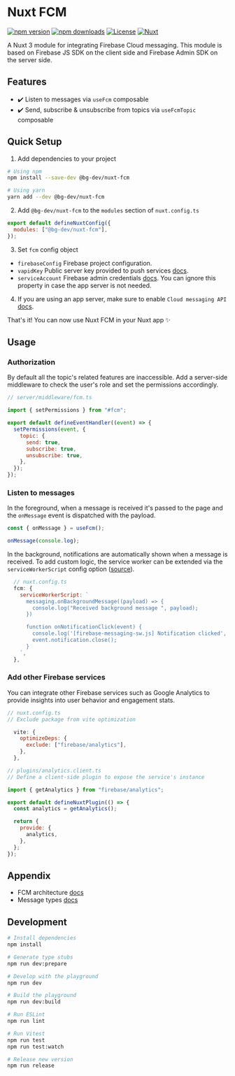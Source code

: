 # Nuxt FCM

[![npm version][npm-version-src]][npm-version-href]
[![npm downloads][npm-downloads-src]][npm-downloads-href]
[![License][license-src]][license-href]
[![Nuxt][nuxt-src]][nuxt-href]

A Nuxt 3 module for integrating Firebase Cloud messaging. This module is based on Firebase JS SDK on the client side and Firebase Admin SDK on the server side.

## Features

- ✔️ Listen to messages via `useFcm` composable
- ✔️ Send, subscribe & unsubscribe from topics via `useFcmTopic` composable

## Quick Setup

1. Add dependencies to your project

```bash
# Using npm
npm install --save-dev @bg-dev/nuxt-fcm

# Using yarn
yarn add --dev @bg-dev/nuxt-fcm
```

2. Add `@bg-dev/nuxt-fcm` to the `modules` section of `nuxt.config.ts`

```js
export default defineNuxtConfig({
  modules: ["@bg-dev/nuxt-fcm"],
});
```

3. Set `fcm` config object

- `firebaseConfig` Firebase project configuration.
- `vapidKey` Public server key provided to push services [docs](https://firebase.google.com/docs/cloud-messaging/js/client?authuser=0#configure_web_credentials_with).
- `serviceAccount` Firebase admin credentials [docs](https://firebase.google.com/docs/admin/setup?authuser=0#initialize_the_sdk_in_non-google_environments). You can ignore this property in case the app server is not needed.

4. If you are using an app server, make sure to enable `Cloud messaging API` [docs](https://firebase.google.com/docs/cloud-messaging/server#firebase-admin-sdk-for-fcm).

That's it! You can now use Nuxt FCM in your Nuxt app ✨

## Usage

### Authorization

By default all the topic's related features are inaccessible. Add a server-side middleware to check the user's role and set the permissions accordingly.

```js
// server/middleware/fcm.ts

import { setPermissions } from "#fcm";

export default defineEventHandler((event) => {
  setPermissions(event, {
    topic: {
      send: true,
      subscribe: true,
      unsubscribe: true,
    },
  });
});
```

### Listen to messages

In the foreground, when a message is received it's passed to the page and the `onMessage` event is dispatched with the payload.

```js
const { onMessage } = useFcm();

onMessage(console.log);
```

In the background, notifications are automatically shown when a message is received. To add custom logic, the service worker can be extended via the `serviceWorkerScript` config option ([source](https://github.com/becem-gharbi/nuxt-fcm/blob/main/src/runtime/server/routes/firebase-messaging-sw.get.ts)).

```js
  // nuxt.config.ts
  fcm: {
    serviceWorkerScript: `
      messaging.onBackgroundMessage((payload) => {
        console.log("Received background message ", payload);
      })

      function onNotificationClick(event) {
        console.log('[firebase-messaging-sw.js] Notification clicked', event)
        event.notification.close();
      }
    `,
  },
```

### Add other Firebase services

You can integrate other Firebase services such as Google Analytics to provide insights into user behavior and engagement stats.

```js
// nuxt.config.ts
// Exclude package from vite optimization

  vite: {
    optimizeDeps: {
      exclude: ["firebase/analytics"],
    },
  },
```

```js
// plugins/analytics.client.ts
// Define a client-side plugin to expose the service's instance

import { getAnalytics } from "firebase/analytics";

export default defineNuxtPlugin(() => {
  const analytics = getAnalytics();

  return {
    provide: {
      analytics,
    },
  };
});
```

## Appendix

- FCM architecture [docs](https://firebase.google.com/docs/cloud-messaging/fcm-architecture)
- Message types [docs](https://firebase.google.com/docs/cloud-messaging/concept-options)

## Development

```bash
# Install dependencies
npm install

# Generate type stubs
npm run dev:prepare

# Develop with the playground
npm run dev

# Build the playground
npm run dev:build

# Run ESLint
npm run lint

# Run Vitest
npm run test
npm run test:watch

# Release new version
npm run release
```

<!-- Badges -->

[npm-version-src]: https://img.shields.io/npm/v/@bg-dev/nuxt-fcm/latest.svg?style=flat&colorA=18181B&colorB=28CF8D
[npm-version-href]: https://npmjs.com/package/@bg-dev/nuxt-fcm
[npm-downloads-src]: https://img.shields.io/npm/dt/@bg-dev/nuxt-fcm.svg?style=flat&colorA=18181B&colorB=28CF8D
[npm-downloads-href]: https://npmjs.com/package/@bg-dev/nuxt-fcm
[license-src]: https://img.shields.io/npm/l/@bg-dev/nuxt-fcm.svg?style=flat&colorA=18181B&colorB=28CF8D
[license-href]: https://npmjs.com/package/@bg-dev/nuxt-fcm
[nuxt-src]: https://img.shields.io/badge/Nuxt-18181B?logo=nuxt.js
[nuxt-href]: https://nuxt.com
